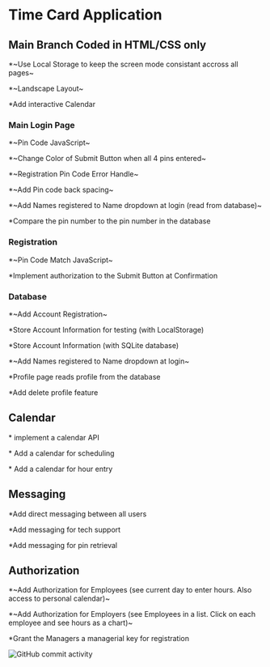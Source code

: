 # Time Card Application

## Main Branch Coded in HTML/CSS only

\*~Use Local Storage to keep the screen mode consistant accross all pages~

\*~Landscape Layout~

\*Add interactive Calendar

### Main Login Page

\*~Pin Code JavaScript~

\*~Change Color of Submit Button when all 4 pins entered~

\*~Registration Pin Code Error Handle~

\*~Add Pin code back spacing~

\*~Add Names registered to Name dropdown at login (read from database)~

\*Compare the pin number to the pin number in the database

### Registration

\*~Pin Code Match JavaScript~

\*Implement authorization to the Submit Button at Confirmation

### Database

\*~Add Account Registration~

\*Store Account Information for testing (with LocalStorage)

\*Store Account Information (with SQLite database)

\*~Add Names registered to Name dropdown at login~

\*Profile page reads profile from the database

\*Add delete profile feature

## Calendar

\* implement a calendar API

\* Add a calendar for scheduling

\* Add a calendar for hour entry

## Messaging

\*Add direct messaging between all users

\*Add messaging for tech support

\*Add messaging for pin retrieval

## Authorization

\*~Add Authorization for Employees (see current day to enter hours. Also access to personal calendar)~

\*~Add Authorization for Employers (see Employees in a list. Click on each employee and see hours as a chart)~

\*Grant the Managers a managerial key for registration

![GitHub commit activity](https://img.shields.io/github/commit-activity/t/courthub74/hazel_park_time_card?style=flat&logo=GitHub)
